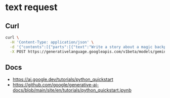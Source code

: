 # text request

## Curl

```sh
curl \
  -H 'Content-Type: application/json' \
  -d '{"contents":[{"parts":[{"text":"Write a story about a magic backpack"}]}]}' \
  -X POST https://generativelanguage.googleapis.com/v1beta/models/gemini-pro:generateContent?key=YOUR_API_KEY
```

## Docs

* <https://ai.google.dev/tutorials/python_quickstart>
* <https://github.com/google/generative-ai-docs/blob/main/site/en/tutorials/python_quickstart.ipynb>
